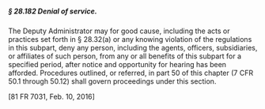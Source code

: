 ##### § 28.182 Denial of service. #####

The Deputy Administrator may for good cause, including the acts or practices set forth in § 28.32(a) or any knowing violation of the regulations in this subpart, deny any person, including the agents, officers, subsidiaries, or affiliates of such person, from any or all benefits of this subpart for a specified period, after notice and opportunity for hearing has been afforded. Procedures outlined, or referred, in part 50 of this chapter (7 CFR 50.1 through 50.12) shall govern proceedings under this section.

[81 FR 7031, Feb. 10, 2016]